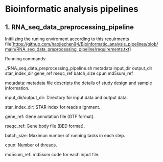 ﻿# Bioinformatic analysis pipelines

## 1. RNA_seq_data_preprocessing_pipeline

Initilizing the runing enviroment according to this requirments file[https://github.com/haojiechen94/Bioinformatic_analysis_pipelines/blob/main/RNA_seq_data_preprocessing_pipeline/requirements.txt]

Running commands:

./RNA_seq_data_preprocessing_pipeline.sh metadata input_dir output_dir star_index_dir gene_ref rseqc_ref batch_size cpun md5sum_ref

metadata: metadata file descripts the details of study design and sample information.

input_dir/output_dir: Directory for input data and output data.

star_index_dir: STAR index for reads alignment.

gene_ref: Gene annotation file (GTF format).

rseqc_ref: Gene body file (BED format).

batch_size: Maximun number of running tasks in each step.

cpun: Number of threads.

md5sum_ref: md5sum code for each input file.


